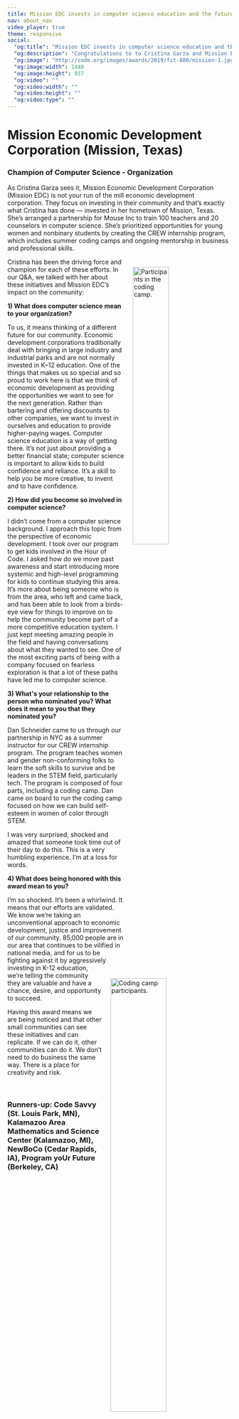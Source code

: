 ```yaml
---
title: Mission EDC invests in computer science education and the future of their community
nav: about_nav
video_player: true
theme: responsive
social:
  "og:title": "Mission EDC invests in computer science education and the future of their community"
  "og:description": "Congratulations to to Cristina Garza and Mission Economic Development Corporation!"
  "og:image": "http://code.org/images/awards/2019/fit-800/mission-1.jpg"
  "og:image:width": 1440
  "og:image:height": 937
  "og:video": ""
  "og:video:width": ""
  "og:video:height": ""
  "og:video:type": ""
---
```


<a id="top"></a>

# Mission Economic Development Corporation (Mission, Texas)

### Champion of Computer Science - Organization

As Cristina Garza sees it, Mission Economic Development Corporation (Mission EDC) is not your run of the mill economic development corporation. They focus on investing in their community and that’s exactly what Cristina has done — invested in her hometown of Mission, Texas. She’s arranged a partnership for Mouse Inc to train 100 teachers and 20 counselors in computer science. She’s prioritized opportunities for young women and nonbinary students by creating the CREW internship program, which includes summer coding camps and ongoing mentorship in business and professional skills. 

<img src="/images/awards/2019/fit-800/mission-1.jpg" style="display:block;margin:0 auto;padding:20px" width=40% alt="Participants in the coding camp." align="right" />
 
Cristina has been the driving force and champion for each of these efforts. In our Q&A, we talked with her about these initiatives and Mission EDC’s impact on the community:

**1) What does computer science mean to your organization?**

To us, it means thinking of a different future for our community. Economic development corporations traditionally deal with bringing in large industry and industrial parks and are not normally invested in K–12 education. One of the things that makes us so special and so proud to work here is that we think of economic development as providing the opportunities we want to see for the next generation. Rather than bartering and offering discounts to other companies, we want to invest in ourselves and education to provide higher-paying wages. Computer science education is a way of getting there. It’s not just about providing a better financial state; computer science is important to allow kids to build confidence and reliance. It’s a skill to help you be more creative, to invent and to have confidence.

**2) How did you become so involved in computer science?**

I didn’t come from a computer science background. I approach this topic from the perspective of economic development. I took over our program to get kids involved in the Hour of Code. I asked how do we move past awareness and start introducing more systemic and high-level programming for kids to continue studying this area. It’s more about being someone who is from the area, who left and came back, and has been able to look from a birds-eye view for things to improve on to help the community become part of a more competitive education system. I just kept meeting amazing people in the field and having conversations about what they wanted to see. One of the most exciting parts of being with a company focused on fearless exploration is that a lot of these paths have led me to computer science.

**3) What's your relationship to the person who nominated you? What does it mean to you that they nominated you?**

Dan Schneider came to us through our partnership in NYC as a summer instructor for our CREW internship program. The program teaches women and gender non-conforming folks to learn the soft skills to survive and be leaders in the STEM field, particularly tech. The program is composed of four parts, including a coding camp. Dan came on board to run the coding camp focused on how we can build self-esteem in women of color through STEM. 
 
<img src="/images/awards/2019/fit-800/mission-2.png" style="display:block;margin:0 auto;padding:20px" width=50% alt="Coding camp participants." align="right" />

I was very surprised, shocked and amazed that someone took time out of their day to do this. This is a very humbling experience. I’m at a loss for words.

**4) What does being honored with this award mean to you?** 

I’m so shocked. It’s been a whirlwind.  It means that our efforts are validated. We know we’re taking an unconventional approach to economic development, justice and improvement of our community. 85,000 people are in our area that continues to be vilified in national media, and for us to be fighting against it by aggressively investing in K-12 education, we’re telling the community they are valuable and have a chance, desire, and opportunity to succeed.
 
Having this award means we are being noticed and that other small communities can see these initiatives and can replicate. If we can do it, other communities can do it. We don’t need to do business the same way. There is a place for creativity and risk.

<br>

### Runners-up: Code Savvy (St. Louis Park, MN), Kalamazoo Area Mathematics and Science Center (Kalamazoo, MI), NewBoCo (Cedar Rapids, IA), Program yoUr Future (Berkeley, CA)